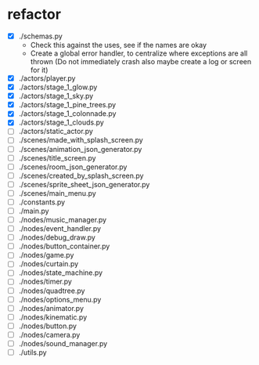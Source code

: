 # refactor
- [x] ./schemas.py
    - Check this against the uses, see if the names are okay
    - Create a global error handler, to centralize where exceptions are all thrown (Do not immediately crash also maybe create a log or screen for it)
- [x] ./actors/player.py
- [x] ./actors/stage_1_glow.py
- [x] ./actors/stage_1_sky.py
- [x] ./actors/stage_1_pine_trees.py
- [x] ./actors/stage_1_colonnade.py
- [x] ./actors/stage_1_clouds.py
- [ ] ./actors/static_actor.py
- [ ] ./scenes/made_with_splash_screen.py
- [ ] ./scenes/animation_json_generator.py
- [ ] ./scenes/title_screen.py
- [ ] ./scenes/room_json_generator.py
- [ ] ./scenes/created_by_splash_screen.py
- [ ] ./scenes/sprite_sheet_json_generator.py
- [ ] ./scenes/main_menu.py
- [ ] ./constants.py
- [ ] ./main.py
- [ ] ./nodes/music_manager.py
- [ ] ./nodes/event_handler.py
- [ ] ./nodes/debug_draw.py
- [ ] ./nodes/button_container.py
- [ ] ./nodes/game.py
- [ ] ./nodes/curtain.py
- [ ] ./nodes/state_machine.py
- [ ] ./nodes/timer.py
- [ ] ./nodes/quadtree.py
- [ ] ./nodes/options_menu.py
- [ ] ./nodes/animator.py
- [ ] ./nodes/kinematic.py
- [ ] ./nodes/button.py
- [ ] ./nodes/camera.py
- [ ] ./nodes/sound_manager.py
- [ ] ./utils.py
